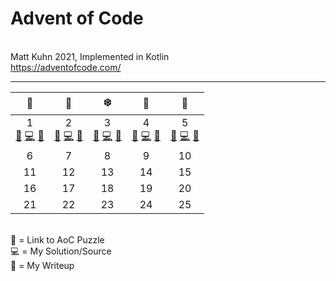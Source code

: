 # Advent of Code
<br>Matt Kuhn 2021, Implemented in Kotlin
<br>https://adventofcode.com/
******

|                                                🎁                                                |                                                🦌                                                |                                                ❄️                                                |                                                🌟                                                |                                                🎅                                                |
|:------------------------------------------------------------------------------------------------:|:------------------------------------------------------------------------------------------------:|:------------------------------------------------------------------------------------------------:|:------------------------------------------------------------------------------------------------:|:------------------------------------------------------------------------------------------------:|
| 1<br>[🎄](https://adventofcode.com/2021/day/1) [💻](/src/main/kotlin/Day1.kt) [📝](/doc/day1.md) | 2<br>[🎄](https://adventofcode.com/2021/day/2) [💻](/src/main/kotlin/Day2.kt) [📝](/doc/day2.md) | 3<br>[🎄](https://adventofcode.com/2021/day/3) [💻](/src/main/kotlin/Day3.kt) [📝](/doc/day3.md) | 4<br>[🎄](https://adventofcode.com/2021/day/4) [💻](/src/main/kotlin/Day4.kt) [📝](/doc/day4.md) | 5<br>[🎄](https://adventofcode.com/2021/day/5) [💻](/src/main/kotlin/Day5.kt) [📝](/doc/day5.md) |
|                                                6                                                 |                                                7                                                 |                                                8                                                 |                                                9                                                 |                                                10                                                |
|                                                11                                                |                                                12                                                |                                                13                                                |                                                14                                                |                                                15                                                |
|                                                16                                                |                                                17                                                |                                                18                                                |                                                19                                                |                                                20                                                |
|                                                21                                                |                                                22                                                |                                                23                                                |                                                24                                                |                                                25                                                |

<br>
🎄 = Link to AoC Puzzle
<br>💻 = My Solution/Source
<br>📝 = My Writeup
